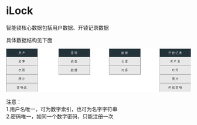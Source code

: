 # iLock
智能锁核心数据包括用户数据、开锁记录数据

具体数据结构见下面

![](https://github.com/iToday/iLock/blob/master/images/%E6%95%B0%E6%8D%AE%E7%BB%93%E6%9E%84.png)

注意：</br>
  1.用户名唯一，可为数字索引，也可为名字字符串</br>
  2.密码唯一，如同一个数字密码，只能注册一次</br>
  
